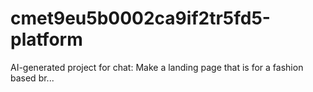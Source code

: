 # cmet9eu5b0002ca9if2tr5fd5-platform
AI-generated project for chat: Make a landing page that is for a fashion based br...
